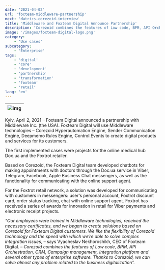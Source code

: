 ```yaml
---
date: '2021-04-02'
url: 'foxteam-middleware-partnership'
next: 'datrics-corezoid-interview'
title: 'Middleware and Foxteam Digital Announce Partnership'
description: 'Corezoid combines the features of Low code, BPM, API Orchestration, CRM, Campaign management, Integration platform and several other types of enterprise software. Thanks to Corezoid, we can solve almost any problem related to the business digitalization'
image: '/images/foxteam-digital-logo.png'
category:
    - 'Use cases'
subcategory:
	- 'Enterprise'
tags:
    - 'digital'
    - 'core'
    - 'development'
    - 'partnership'
    - 'transformation'
    - 'foxteam'
    - 'retail'
lang: 'en'
---
```



| ![img](../images/foxteam-digital-logo.png) |
| :---: |

Kyiv, April 2, 2021 – Foxteam Digital announced a partnership with Middleware Inc. (the USA). Foxteam Digital will use Middleware technologies – Corezoid Hyperautomation Engine, Sender Communication Engine, Deepmemo Rules Engine, Control.Events to create digital products and services for its customers.

The first implemented cases were projects for the online medical hub Doc.ua and the Foxtrot retailer.

Based on Corezoid, the Foxteam Digital team developed chatbots for making appointments with doctors through the Doc.ua service in Viber, Telegram, Facebook, Apple Business Chat messengers, as well as the functionality for communicating with the online support agent.

For the Foxtrot retail network, a solution was developed for communicating with customers in messengers: user's personal account, Foxtrot discount card, order status tracking, chat with online support agent. Foxtrot has received a series of awards for innovation in retail for Viber payments and electronic receipt projects.

*“Our employees were trained in Middleware technologies, received the necessary certificates, and we began to create solutions based on Corezoid for Foxteam Digital customers. We like the flexibility of Corezoid technology and the speed with which we’re able to solve complex integration issues,* – says Vyacheslav Nekhoroshikh, CEO of Foxteam Digital. – *Corezoid combines the features of Low code, BPM, API Orchestration, CRM, Campaign management, Integration platform and several other types of enterprise software. Thanks to Corezoid, we can solve almost any problem related to the business digitalization”.*